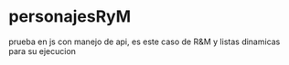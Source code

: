 # personajesRyM
prueba en js con manejo de api, es este caso de R&M y listas dinamicas para su ejecucion 
